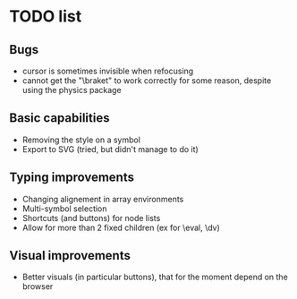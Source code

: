 # TODO list

## Bugs
- cursor is sometimes invisible when refocusing
- cannot get the "\braket" to work correctly for some reason, despite using the physics package

## Basic capabilities
- Removing the style on a symbol
- Export to SVG (tried, but didn't manage to do it)

## Typing improvements
- Changing alignement in array environments
- Multi-symbol selection
- Shortcuts (and buttons) for node lists
- Allow for more than 2 fixed children (ex for \eval, \dv)

## Visual improvements
- Better visuals (in particular buttons), that for the moment depend on the browser